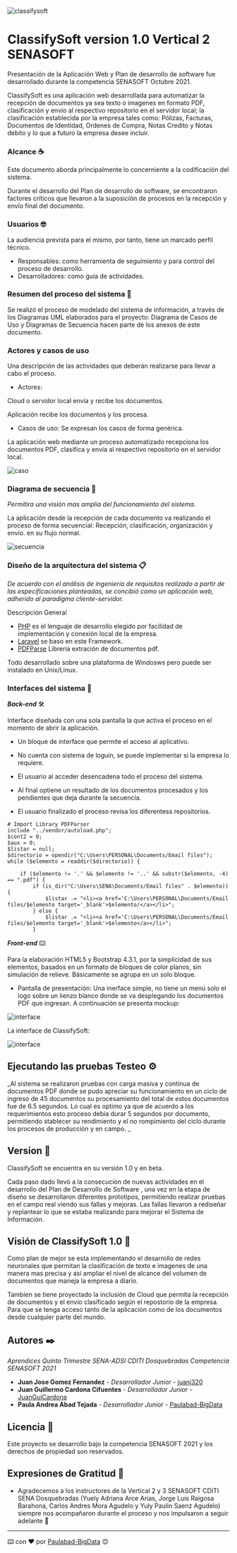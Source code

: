 ![classifysoft](https://user-images.githubusercontent.com/77560847/138465591-1b235d49-efb5-432f-8368-777a0d451169.jpeg)

# ClassifySoft version 1.0 Vertical 2 SENASOFT

Presentación de la Aplicación Web y Plan de desarrollo de software fue desarrollado durante la competencia SENASOFT Octubre 2021.

ClassifySoft es una aplicación web desarrollada para automatizar la recepción de documentos ya sea texto o imagenes en formato PDF, clasificación y envío al respectivo repositorio en el servidor local; la clasificación establecida por la empresa tales como: Pólizas, Facturas, Documentos de Identidad, Ordenes de Compra, Notas Credito y Notas debito y lo que a futuro la empresa desee incluir.

### Alcance ☕

Este documento aborda principalmente lo concerniente a la codificación del sistema.

Durante el desarrollo del Plan de desarrollo de software, se encontraron factores críticos que llevaron a la suposición de procesos en la recepción y envío final del documento.

### Usuarios 🤓

La audiencia prevista para el mismo, por tanto, tiene un marcado perfil técnico.

* Responsables: como herramienta de seguimiento y para control del proceso de desarrollo.
* Desarrolladores: como guía de actividades.

### Resumen del proceso del sistema 🚀

Se realizó el proceso de modelado del sistema de información, a través de los Diagramas UML elaborados para el proyecto: Diagrama de Casos de Uso y Diagramas de Secuencia hacen parte de los anexos de este documento.

### Actores y casos de uso

Una descripción de las actividades que deberán realizarse para llevar a cabo el proceso.

* Actores: 

Cloud o servidor local envía y recibe los documentos.

Aplicación recibe los documentos y los procesa.

* Casos de uso:
Se expresan los casos de forma genérica.

La aplicación web mediante un proceso automatizado recepciona los documentos PDF, clasifica y envía al respectivo repositorio en el servidor local.

![caso](https://user-images.githubusercontent.com/77560847/138465645-83435eb0-95f9-4160-8144-a245b3db615a.jpeg)


### Diagrama de secuencia 🚀

_Permitira una visión mas amplia del funcionamiento del sistema._

La aplicación desde la recepción de cada documento va realizando el proceso de forma secuencial: Recepción, clasificación, organización y envío. en su flujo normal.

![secuencia](https://user-images.githubusercontent.com/77560847/138465677-20d223a1-d616-491e-9ed8-6e29e034dbb5.png)


### Diseño de la arquitectura del sistema 📋

_De acuerdo con el análisis de ingeniería de requisitos realizado a partir de las especificaciones planteadas, se concibió como un aplicación web, adherido al paradigma cliente-servidor._

Descripción General

* [PHP](https://www.php.net/) es el lenguaje de desarrollo elegido por facilidad de implementación y conexión local de la empresa.
* [Laravel](https://laravel.com/) se baso en este Framework.
* [PDFParse](https://pdfparser.org/) Libreria extración de documentos pdf.

Todo desarrollado sobre una plataforma de Windosws pero puede ser instalado en Unix/Linux.

### Interfaces del sistema 🔧

_**Back-end**_ 🛠️

Interface diseñada con una sola pantalla la que activa el proceso en el momento de abrir la aplicación.

* Un bloque de interface que permite el acceso al aplicativo.

* No cuenta con sistema de loguin, se puede implementar si la empresa lo requiere.

* El usuario al acceder desencadena todo el proceso del sistema.

* Al final optiene un resultado de los documentos procesados y los pendientes que deja durante la secuencia.

* El usuario finalizado el proceso revisa los diferentess repositorios.

```
# Import Library PDFParser
include "../vendor/autoload.php";
$cont2 = 0;
$aux = 0;
$listar = null;
$directorio = opendir("C:\Users\PERSONAL\Documents/Email files");
while ($elemento = readdir($directorio)) {

    if ($elemento != '.' && $elemento != '..' && substr($elemento, -4) == ".pdf") {
        if (is_dir("C:\Users\SENA\Documents/Email files" . $elemento)) {
            $listar .= "<li><a href='C:\Users\PERSONAL\Documents/Email files/$elemento target='_blank'>$elemento/</a></li>";
        } else {
            $listar .= "<li><a href='C:\Users\PERSONAL\Documents/Email files/$elemento target='_blank'>$elemento</a></li>";
        }
```

_**Front-end**_ ⌨️

Para la elaboración HTML5 y Bootstrap 4.3.1, por la simplicidad de sus elementos, basados en un formato de bloques de color planos, sin simulación de relieve. Básicamente se agrupa en un solo bloque.

* Pantalla de presentación: Una inerface simple, no tiene un menú solo el logo sobre un lienzo blanco donde se va desplegando los documentos PDF que ingresan. A continuación se presenta mockup:

![interface](https://user-images.githubusercontent.com/77560847/138465751-482f1fe3-edd7-46ea-991f-4f70045e921b.jpeg)


La interface de ClassifySoft:

![interface](https://user-images.githubusercontent.com/77560847/138465833-bb6e9a69-402c-49ab-93fd-00f97a5f6b3e.png)



## Ejecutando las pruebas Testeo ⚙️

_Al sistema se realizaron pruebas con carga masiva y continua de documentos PDF donde se pudo apreciar su funcionamiento en un ciclo de ingreso de 45 documentos su procesamiento del total de estos documentos fue de 6.5 segundos. Lo cual es optimo ya que de acuerdo a los requerimientos esto proceso debia durar 5 segundos por documento, permitiendo stablecer su rendimiento y el no rompimiento del ciclo durante los procesos de producción y en campo. _

## Version 📌

ClassifySoft se encuentra en su versión 1.0 y en beta.

Cada paso dado llevó a la consecución de nuevas actividades en el desarrollo del Plan de Desarrollo de Software , una vez en la etapa de diseño se desarrollaron diferentes prototipos, permitiendo realizar pruebas en el campo real viendo sus fallas y mejoras. Las fallas llevaron a rediseñar y replantear lo que se estaba realizando para mejorar el Sistema de Información.

## Visión de ClassifySoft 1.0 🔩

Como plan de mejor se esta implementando el desarrollo de redes neuronales que permitan la clasificación de texto e imagenes de una manera mas precisa y así ampliar el nivel de alcance del volumen de documentos que maneja la empresa a diario.

Tambíen se tiene proyectado la inclusión de Cloud que permita la recepción de documentos y el envío clasificado según el repostorio de la empresa. Para que se tenga acceso tanto de la aplicación como de los documentos desde cualquier parte del mundo.


## Autores ✒️

_Aprendices Quinto Trimestre SENA-ADSI CDITI Dosquebradas Competencia SENASOFT 2021_

* **Juan Jose Gomez Fernandez** - *Desarrollador Junior* - [juanj320](https://github.com/juanj320)
* **Juan Guillermo Cardona Cifuentes** - *Desarrollador Junior* - [JuanGuiCardona](https://github.com/JuanGuiCardona)
* **Paula Andrea Abad Tejada** - *Desarrollador Junior* - [Paulabad-BigData](https://github.com/Paulabad-BigData)

## Licencia 📄

Este proyecto se desarrollo bajo la competencia SENASOFT 2021 y los derechos de propiedad son reservados.

## Expresiones de Gratitud 🎁

* Agradecemos a los instructores de la Vertical 2 y 3 SENASOFT CDITI SENA Dosquebradas (Yuely Adriana Arce Arias, Jorge Luis Raigosa Barahona, Carlos Andres Mora Agudelo y Yuly Paulin Saenz Agudelo) siempre nos acompañaron durante el proceso y nos impulsaron a seguir adelante  📢



---
⌨️ con ❤️ por [Paulabad-BigData](https://github.com/Paulabad-BigData) 😊
